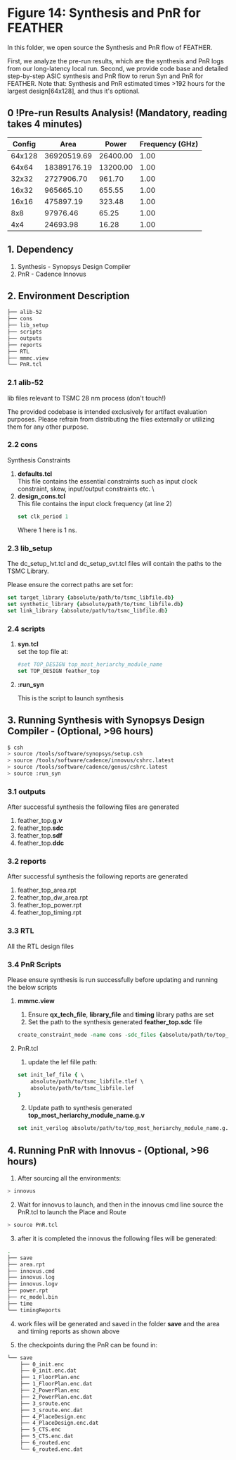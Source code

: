 # Figure 14: Synthesis and PnR for FEATHER
In this folder, we open source the Synthesis and PnR flow of FEATHER.

First, we analyze the pre-run results, which are the synthesis and PnR logs from our long-latency local run. 
Second, we provide code base and detailed step-by-step ASIC synthesis and PnR flow to rerun Syn and PnR for FEATHER.
Note that: Synthesis and PnR estimated times >192 hours for the largest design[64x128], and thus it's optional.

## 0 !Pre-run Results Analysis! (Mandatory, reading takes 4 minutes)

|Config |Area       |Power      |Frequency (GHz)|
|-------|-----------|-----------|---------------|
|64x128 |36920519.69|   26400.00|    1.00       |
|64x64  |18389176.19|   13200.00|    1.00       |
|32x32  | 2727906.70|     961.70|    1.00       |
|16x32  |  965665.10|     655.55|    1.00       |
|16x16  |  475897.19|     323.48|    1.00       |
|8x8    |   97976.46|      65.25|    1.00       |
|4x4    |   24693.98|      16.28|    1.00       |

## 1. Dependency
1. Synthesis    -   Synopsys Design Compiler
2. PnR          -   Cadence Innovus

## 2. Environment Description
```bash
├── alib-52
├── cons
├── lib_setup
├── scripts
├── outputs
├── reports
├── RTL
├── mmmc.view
└── PnR.tcl
```
### 2.1 alib-52
lib files relevant to TSMC 28 nm process (don't touch!)

The provided codebase is intended exclusively for artifact evaluation purposes. Please refrain from distributing the files externally or utilizing them for any other purpose.


### 2.2 cons
Synthesis Constraints
1. **defaults.tcl** \
    This file contains the essential constraints such as input clock constraint, skew, input/output constraints etc. \
2. **design_cons.tcl** \
    This file contains the input clock frequency (at line 2)
    ```tcl
    set clk_period 1
    ```
    Where 1 here is 1 ns.
### 2.3 lib_setup

The dc_setup_lvt.tcl and dc_setup_svt.tcl files will contain the paths to the TSMC Library.

Please ensure the correct paths are set for:

```tcl
set target_library {absolute/path/to/tsmc_libfile.db}
set synthetic_library {absolute/path/to/tsmc_libfile.db}
set link_library {absolute/path/to/tsmc_libfile.db}
```

### 2.4 scripts
1. **syn.tcl** \
    set the top file at:
    ```tcl
    #set TOP_DESIGN top_most_heriarchy_module_name
    set TOP_DESIGN feather_top
    ```

2. **:run_syn**


    This is the script to launch synthesis

## 3. Running Synthesis with Synopsys Design Compiler - (Optional, >96 hours)

```bash
$ csh
> source /tools/software/synopsys/setup.csh
> source /tools/software/cadence/innovus/cshrc.latest
> source /tools/software/cadence/genus/cshrc.latest
> source :run_syn
```

### 3.1 outputs
After successful synthesis the following files are generated
1. feather_top.**g.v**
2. feather_top.**sdc**
3. feather_top.**sdf**
4. feather_top.**ddc**

### 3.2 reports
After successful synthesis the following reports are generated
1. feather_top_area.rpt
2. feather_top_dw_area.rpt
3. feather_top_power.rpt
4. feather_top_timing.rpt

### 3.3 RTL
All the RTL design files

### 3.4 PnR Scripts
Please ensure synthesis is run successfully before updating and running the below scripts
1. **mmmc.view** 
    1. Ensure **qx_tech_file**, **library_file** and **timing** library paths are set
    2. Set the path to the synthesis generated **feather_top.sdc** file
    ```tcl
    create_constraint_mode -name cons -sdc_files {absolute/path/to/top_most_heriarchy_module_name.sdc}
    ```

2. PnR.tcl 

    1. update the lef fille path:
    ```tcl
    set init_lef_file { \
        absolute/path/to/tsmc_libfile.tlef \
        absolute/path/to/tsmc_libfile.lef 
    }
    ```

    2. Update path to synthesis generated **top_most_heriarchy_module_name.g.v**
    ```tcl
    set init_verilog absolute/path/to/top_most_heriarchy_module_name.g.v
    ```

## 4. Running PnR with Innovus - (Optional, >96 hours)
1. After sourcing all the environments:
```bash
> innovus
```
2. Wait for innovus to launch, and then in the innovus cmd line source the PnR.tcl to launch the Place and Route
```bash
> source PnR.tcl
```
3. after it is completed the innovus the following files will be generated:
```bash
.
├── save
├── area.rpt
├── innovus.cmd
├── innovus.log
├── innovus.logv
├── power.rpt
├── rc_model.bin
├── time
└── timingReports
```
4. work files will be generated and saved in the folder **save** and the area and timing reports as shown above

5. the checkpoints during the PnR can be found in:
```bash
└── save
    ├── 0_init.enc
    ├── 0_init.enc.dat
    ├── 1_FloorPlan.enc
    ├── 1_FloorPlan.enc.dat
    ├── 2_PowerPlan.enc
    ├── 2_PowerPlan.enc.dat
    ├── 3_sroute.enc
    ├── 3_sroute.enc.dat
    ├── 4_PlaceDesign.enc
    ├── 4_PlaceDesign.enc.dat
    ├── 5_CTS.enc
    ├── 5_CTS.enc.dat
    ├── 6_routed.enc
    └── 6_routed.enc.dat
``` 
